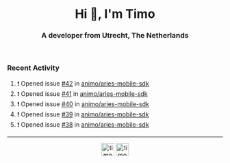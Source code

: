 <h1 align="center">Hi 👋, I'm Timo</h1>
<h3 align="center">A developer from Utrecht, The Netherlands</h3>
<br/>
<!-- https://github.com/rahuldkjain/github-profile-readme-generator --!>

<!--  <p align="left"><img src="https://github-readme-stats.vercel.app/api?username=timoglastra&show_icons=true&count_private=true&" alt="timoglastra" /></p> --!>

<!--
Github language stats
<p align="left"><img src="https://github-readme-stats.vercel.app/api/top-langs/?username=timoglastra&layout=compact" alt="timoglastra" /><p>
-->

<!-- Codestats language stats -->
<!-- <p align="left"><img src="https://codestats-readme.vercel.app/api/top-langs/?username=timoglastra&layout=compact&language_count=12" alt="timoglastra" /><p>    --!>
  
<h3>Recent Activity</h3>

<!--START_SECTION:activity-->
1. ❗️ Opened issue [#42](https://github.com/animo/aries-mobile-sdk/issues/42) in [animo/aries-mobile-sdk](https://github.com/animo/aries-mobile-sdk)
2. ❗️ Opened issue [#41](https://github.com/animo/aries-mobile-sdk/issues/41) in [animo/aries-mobile-sdk](https://github.com/animo/aries-mobile-sdk)
3. ❗️ Opened issue [#40](https://github.com/animo/aries-mobile-sdk/issues/40) in [animo/aries-mobile-sdk](https://github.com/animo/aries-mobile-sdk)
4. ❗️ Opened issue [#39](https://github.com/animo/aries-mobile-sdk/issues/39) in [animo/aries-mobile-sdk](https://github.com/animo/aries-mobile-sdk)
5. ❗️ Opened issue [#38](https://github.com/animo/aries-mobile-sdk/issues/38) in [animo/aries-mobile-sdk](https://github.com/animo/aries-mobile-sdk)
<!--END_SECTION:activity-->

---

<p align="center">
<a href="https://twitter.com/timoglastra" target="blank"><img align="center" src="https://cdn.jsdelivr.net/npm/simple-icons@3.0.1/icons/twitter.svg" alt="timoglastra" height="30" width="30" /></a>
<a href="https://linkedin.com/in/timoglastra" target="blank"><img align="center" src="https://cdn.jsdelivr.net/npm/simple-icons@3.0.1/icons/linkedin.svg" alt="timoglastra" height="30" width="30" /></a>
</p>



